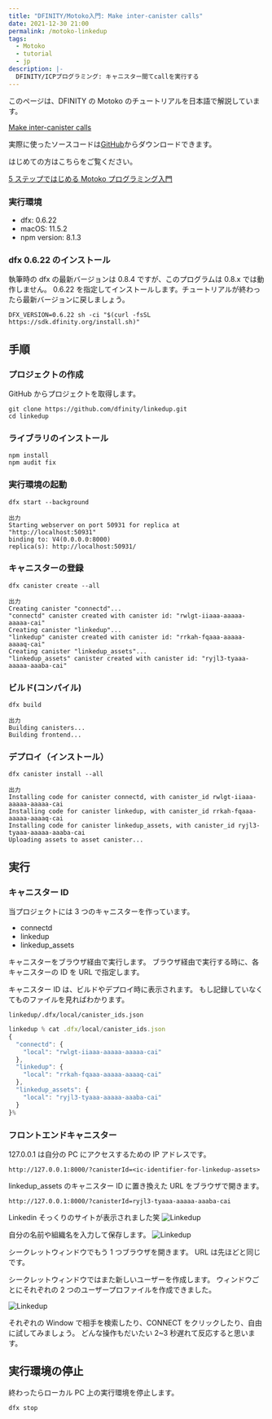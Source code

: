 ```yaml
---
title: "DFINITY/Motoko入門: Make inter-canister calls"
date: 2021-12-30 21:00
permalink: /motoko-linkedup
tags:
  - Motoko
  - tutorial
  - jp
description: |-
  DFINITY/ICPプログラミング: キャニスター間てcallを実行する
---
```


このページは、DFINITY の Motoko のチュートリアルを日本語で解説しています。

[Make inter-canister calls](https://smartcontracts.org/docs/developers-guide/tutorials/intercanister-calls.html)

実際に使ったソースコードは[GitHub](https://github.com/smacon-dev/motoko-tutorial/tree/main/linkedup)からダウンロードできます。

はじめての方はこちらをご覧ください。

[5 ステップではじめる Motoko プログラミング入門](/hello-motoko)

### 実行環境

- dfx: 0.6.22
- macOS: 11.5.2
- npm version: 8.1.3

### dfx 0.6.22 のインストール

執筆時の dfx の最新バージョンは 0.8.4 ですが、このプログラムは 0.8.x では動作しません。
0.6.22 を指定してインストールします。チュートリアルが終わったら最新バージョンに戻しましょう。

```
DFX_VERSION=0.6.22 sh -ci "$(curl -fsSL https://sdk.dfinity.org/install.sh)"
```

## 手順

### プロジェクトの作成

GitHub からプロジェクトを取得します。

```
git clone https://github.com/dfinity/linkedup.git
cd linkedup
```

### ライブラリのインストール

```
npm install
npm audit fix
```

### 実行環境の起動

```
dfx start --background
```

```
出力
Starting webserver on port 50931 for replica at "http://localhost:50931"
binding to: V4(0.0.0.0:8000)
replica(s): http://localhost:50931/
```

### キャニスターの登録

```
dfx canister create --all
```

```
出力
Creating canister "connectd"...
"connectd" canister created with canister id: "rwlgt-iiaaa-aaaaa-aaaaa-cai"
Creating canister "linkedup"...
"linkedup" canister created with canister id: "rrkah-fqaaa-aaaaa-aaaaq-cai"
Creating canister "linkedup_assets"...
"linkedup_assets" canister created with canister id: "ryjl3-tyaaa-aaaaa-aaaba-cai"
```

### ビルド(コンパイル)

```
dfx build
```

```
出力
Building canisters...
Building frontend...
```

### デプロイ（インストール）

```
dfx canister install --all
```

```
出力
Installing code for canister connectd, with canister_id rwlgt-iiaaa-aaaaa-aaaaa-cai
Installing code for canister linkedup, with canister_id rrkah-fqaaa-aaaaa-aaaaq-cai
Installing code for canister linkedup_assets, with canister_id ryjl3-tyaaa-aaaaa-aaaba-cai
Uploading assets to asset canister...
```

## 実行

### キャニスター ID

当プロジェクトには 3 つのキャニスターを作っています。

- connectd
- linkedup
- linkedup_assets

キャニスターをブラウザ経由で実行します。
ブラウザ経由で実行する時に、各キャニスターの ID を URL で指定します。

キャニスター ID は、ビルドやデプロイ時に表示されます。
もし記録していなくてものファイルを見ればわかります。

`linkedup/.dfx/local/canister_ids.json`

```ts
linkedup % cat .dfx/local/canister_ids.json
{
  "connectd": {
    "local": "rwlgt-iiaaa-aaaaa-aaaaa-cai"
  },
  "linkedup": {
    "local": "rrkah-fqaaa-aaaaa-aaaaq-cai"
  },
  "linkedup_assets": {
    "local": "ryjl3-tyaaa-aaaaa-aaaba-cai"
  }
}%
```

### フロントエンドキャニスター

127.0.0.1 は自分の PC にアクセスするための IP アドレスです。

```
http://127.0.0.1:8000/?canisterId=<ic-identifier-for-linkedup-assets>
```

linkedup_assets のキャニスター ID に置き換えた URL をブラウザで開きます。

```
http://127.0.0.1:8000/?canisterId=ryjl3-tyaaa-aaaaa-aaaba-cai
```

Linkedin そっくりのサイトが表示されました笑
![Linkedup](/media/linkedup/1.png)

自分の名前や組織名を入力して保存します。
![Linkedup](/media/linkedup/2.png)

シークレットウィンドウでもう 1 つブラウザを開きます。
URL は先ほどと同じです。

シークレットウィンドウではまた新しいユーザーを作成します。
ウィンドウごとにそれぞれの 2 つのユーザープロファイルを作成できました。

![Linkedup](/media/linkedup/6.png)

それぞれの Window で相手を検索したり、CONNECT をクリックしたり、自由に試してみましょう。
どんな操作もだいたい 2~3 秒遅れて反応すると思います。

## 実行環境の停止

終わったらローカル PC 上の実行環境を停止します。

```
dfx stop
```
